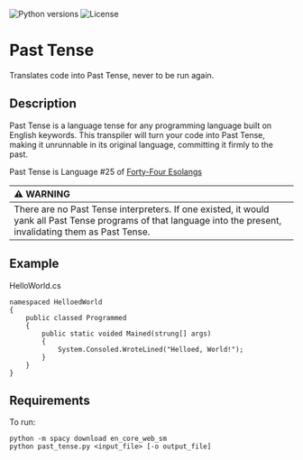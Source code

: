 ![Python versions](https://img.shields.io/badge/Python-3.12-blue)
![License](https://img.shields.io/badge/License-MIT-blue.svg)

# Past Tense

Translates code into Past Tense, never to be run again.

## Description

Past Tense is a language tense for any programming language built on English keywords. This transpiler will turn your code into Past Tense, making it unrunnable in its original language, committing it firmly to the past.

Past Tense is Language #25 of <a href="https://mitpress.mit.edu/9780262553087/forty-four-esolangs/">Forty-Four Esolangs</a>


| :warning: WARNING          |
|:---------------------------|
| There are no Past Tense interpreters. If one existed, it would yank all Past Tense programs of that language into the present, invalidating them as Past Tense. |

## Example

HelloWorld.cs
```
namespaced HelloedWorld
{
    public classed Programmed
    {
        public static voided Mained(strung[] args)
        {
            System.Consoled.WroteLined("Helloed, World!");
        }
    }
}
```
## Requirements

To run:

    python -m spacy download en_core_web_sm
    python past_tense.py <input_file> [-o output_file]
